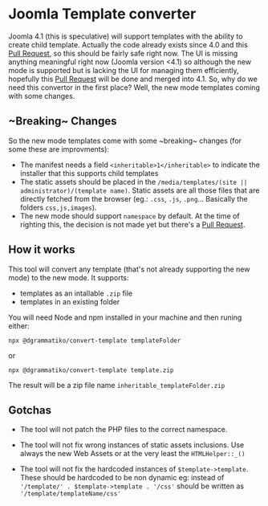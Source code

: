 # Joomla Template converter

Joomla 4.1 (this is speculative) will support templates with the ability to create child template. Actually the code already exists since 4.0 and this [Pull Request](https://github.com/joomla/joomla-cms/pull/30192), so this should be fairly safe right now. The UI is missing anything meaningful right now (Joomla version <4.1) so although the new mode is supported but is lacking the UI for managing them efficiently, hopefully this [Pull Request](https://github.com/joomla/joomla-cms/pull/32896) will be done and merged into 4.1. So, why do we need this convertor in the first place? Well, the new mode templates coming with some changes.

## ~Breaking~ Changes
So the new mode templates come with some ~breaking~ changes (for some these are improvments):
- The manifest needs a field `<inheritable>1</inheritable>` to indicate the installer that this supports child templates
- The static assets should be placed in the `/media/templates/(site || administrator)/(template name)`. Static assets are all those files that are directly fetched from the browser (eg.: `.css`, `.js`, `.png`... Basically the folders `css,js,images`).
- The new mode should support `namespace` by default. At the time of righting this, the decision is not made yet but there's a [Pull Request](https://github.com/joomla/joomla-cms/pull/30816).

## How it works
This tool will convert any template (that's not already supporting the new mode) to the new mode. It supports:
- templates as an intallable `.zip` file
- templates in an existing folder

You will need Node and npm installed in your machine and then runing either:

`npx @dgrammatiko/convert-template templateFolder`

or

`npx @dgrammatiko/convert-template template.zip`


The result will be a zip file name `inheritable_templateFolder.zip`

## Gotchas
- The tool will not patch the PHP files to the correct namespace.

- The tool will not fix wrong instances of static assets inclusions. Use always the new Web Assets or at the very least the `HTMLHelper::_()`

- The tool will not fix the hardcoded instances of `$template->template`. These should be hardcoded to be non dynamic eg: instead of `'/template/' . $template->template . '/css'` should be written as `'/template/templateName/css'`
